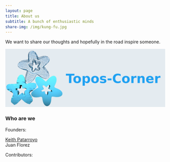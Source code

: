```yaml
---
layout: page
title: About us 
subtitle: A bunch of enthusiastic minds
share-img: /img/kung-fu.jpg
---
```


We want to share our thoughts and hopefully in the road inspire someone.

![Stars](https://raw.githubusercontent.com/toposcorner/toposcorner.github.io/master/img/small-stars-announce-blue.png)

### Who are we

Founders:

[Keith Patarroyo](https://keithpatarroyo.github.io/)<br/>
Juan Florez

Contributors:

